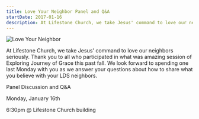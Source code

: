 ```yaml
---
title: Love Your Neighbor Panel and Q&A
startDate: 2017-01-16
description: At Lifestone Church, we take Jesus' command to love our neighbors seriously.
---
```


![Love Your Neighbor]({{site.baseurl}}/assets/uploads/events/loveneighbor.jpg)

At Lifestone Church, we take Jesus' command to love our neighbors seriously. Thank you to all who participated in what was amazing session of Exploring Journey of Grace this past fall. We look forward to spending one last Monday with you as we answer your questions about how to share what you believe with your LDS neighbors.

Panel Discussion and Q&A

Monday, January 16th

6:30pm @ Lifestone Church building
